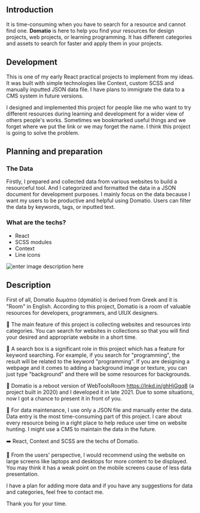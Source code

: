## **Introduction**

It is time-consuming when you have to search for a resource and cannot find one. **Domatio** is here to help you find your resources for design projects, web projects, or learning programming. It has different categories and assets to search for faster and apply them in your projects.

## **Development**

This is one of my early React practical projects to implement from my ideas. It was built with simple technologies like Context, custom SCSS and manually inputted JSON data file. I have plans to immigrate the data to a CMS system in future versions.

I designed and implemented this project for people like me who want to try different resources during learning and development for a wider view of others people's works. Sometimes we bookmarked useful things and we forget where we put the link or we may forget the name. I think this project is going to solve the problem.

## **Planning and preparation**

### The Data

Firstly, I prepared and collected data from various websites to build a resourceful tool. And I categorized and formatted the data in a JSON document for development purposes. I mainly focus on the data because I want my users to be productive and helpful using Domatio. Users can filter the data by keywords, tags, or inputted text.

### What are the techs?

- React
- SCSS modules
- Context
- Line icons

![enter image description here](https://scontent-sin6-2.xx.fbcdn.net/v/t39.30808-6/310784855_1785081451890629_1791035573390237958_n.jpg?stp=dst-jpg_p180x540&_nc_cat=108&ccb=1-7&_nc_sid=8bfeb9&_nc_ohc=2m9LYnd-l0sAX9St3xJ&tn=BU8lZJQk3yg7j3Hy&_nc_ht=scontent-sin6-2.xx&oh=00_AT-uAWAaLYwkObRRQqyJ2CTC1To2D46C-IUdSj61HS-3jA&oe=63430BCE)

## Description

First of all, Domatio δωμάτιο (do̱mátio) is derived from Greek and it is "Room" in English. According to this project, Domatio is a room of valuable resources for developers, programmers, and UIUX designers.

💜 The main feature of this project is collecting websites and resources into categories. You can search for websites in collections so that you will find your desired and appropriate website in a short time.

💜 A search box is a significant role in this project which has a feature for keyword searching. For example, if you search for "programming", the result will be related to the keyword "programming". If you are designing a webpage and it comes to adding a background image or texture, you can just type "background" and there will be some resources for backgrounds.

💜 Domatio is a reboot version of WebToolsRoom https://lnkd.in/ghHjGgq8 (a project built in 2020) and I developed it in late 2021. Due to some situations, now I got a chance to present it in front of you.

💜 For data maintenance, I use only a JSON file and manually enter the data. Data entry is the most time-consuming part of this project. I care about every resource being in a right place to help reduce user time on website hunting. I might use a CMS to maintain the data in the future.

➡️ React, Context and SCSS are the techs of Domatio.

💜 From the users' perspective, I would recommend using the website on large screens like laptops and desktops for more content to be displayed. You may think it has a weak point on the mobile screens cause of less data presentation.

I have a plan for adding more data and if you have any suggestions for data and categories, feel free to contact me.

Thank you for your time.

